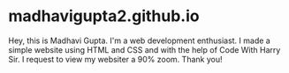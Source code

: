 # madhavigupta2.github.io
Hey, this is Madhavi Gupta. I'm a web development enthusiast. I made a simple website using HTML and CSS and with the help of Code With Harry Sir. I request to view my websiter a 90% zoom. 
Thank you!
